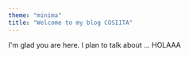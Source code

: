 ```yaml
---
theme: "minima"
title: "Welcome to my blog COSIITA"
---
```


I'm glad you are here. I plan to talk about ... HOLAAA
